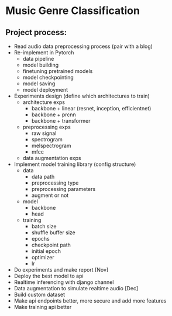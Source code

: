 # Music Genre Classification


## Project process:
  - Read audio data preprocessing process (pair with a blog)
  - Re-implement in Pytorch
      - data pipeline
      - model building
      - finetuning pretrained models
      - model checkpointing
      - model saving
      - model deployment
  - Experiments design (define which architectures to train)
      - architecture exps
        - backbone + linear (resnet, inception, efficientnet)
        - backbone + prcnn
        - backbone + transformer
      - preprocessing exps
        - raw signal
        - spectrogram
        - melspectrogram
        - mfcc
      - data augmentation exps
  - Implement model training library (config structure)
      - data
        - data path
        - preprocessing type
        - preprocessing parameters
        - augment or not
      - model
        - backbone
        - head
      - training
        - batch size
        - shuffle buffer size
        - epochs
        - checkpoint path
        - initial epoch
        - optimizer
        - lr
  - Do experiments and make report
 [Nov]
  - Deploy the best model to api
  - Realtime inferencing with django channel
  - Data augmentation to simulate realtime audio
 [Dec]
  - Build custom dataset
  - Make api endpoints better, more secure and add more features
  - Make training api better
